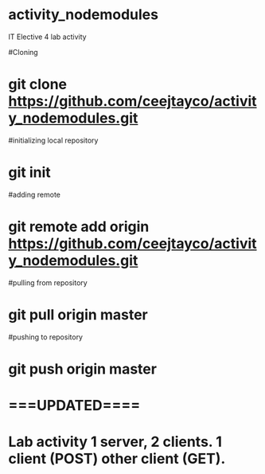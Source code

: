 # activity_nodemodules
IT Elective 4 lab activity

#Cloning
# git clone https://github.com/ceejtayco/activity_nodemodules.git

#initializing local repository
# git init

#adding remote
# git remote add origin https://github.com/ceejtayco/activity_nodemodules.git

#pulling from repository
# git pull origin master

#pushing to repository
# git push origin master


# ===UPDATED====
# Lab activity 1 server, 2 clients. 1 client (POST) other client (GET).
